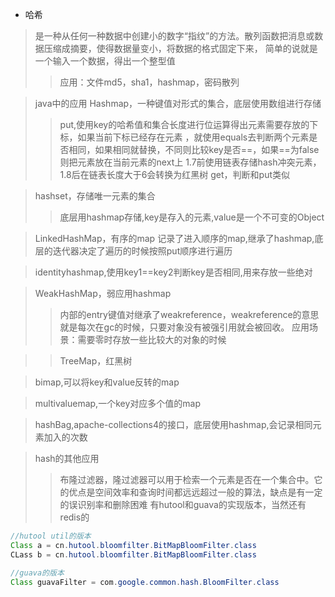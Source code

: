 - 哈希
> 是一种从任何一种数据中创建小的数字“指纹”的方法。散列函数把消息或数据压缩成摘要，使得数据量变小，将数据的格式固定下来，
简单的说就是一个输入一个数据，得出一个整型值
>>应用：文件md5，sha1，hashmap，密码散列

>java中的应用
>Hashmap，一种键值对形式的集合，底层使用数组进行存储
>>put,使用key的哈希值和集合长度进行位运算得出元素需要存放的下标，如果当前下标已经存在元素
，就使用equals去判断两个元素是否相同，如果相同就替换，不同则比较key是否==，如果==为false则把元素放在当前元素的next上
1.7前使用链表存储hash冲突元素，1.8后在链表长度大于6会转换为红黑树
>>get，判断和put类似

>hashset，存储唯一元素的集合
>>底层用hashmap存储,key是存入的元素,value是一个不可变的Object

>LinkedHashMap，有序的map 记录了进入顺序的map,继承了hashmap,底层的迭代器决定了遍历的时候按照put顺序进行遍历


>identityhashmap,使用key1==key2判断key是否相同,用来存放一些绝对


>WeakHashMap，弱应用hashmap
>>内部的entry键值对继承了weakreference，weakreference的意思就是每次在gc的时候，只要对象没有被强引用就会被回收。
应用场景：需要零时存放一些比较大的对象的时候

>>TreeMap，红黑树
>>

>bimap,可以将key和value反转的map


>multivaluemap,一个key对应多个值的map


>hashBag,apache-collections4的接口，底层使用hashmap,会记录相同元素加入的次数

>hash的其他应用
>>布隆过滤器，隆过滤器可以用于检索一个元素是否在一个集合中。它的优点是空间效率和查询时间都远远超过一般的算法，缺点是有一定的误识别率和删除困难
>>有hutool和guava的实现版本，当然还有redis的


```java
//hutool util的版本
Class a = cn.hutool.bloomfilter.BitMapBloomFilter.class
CLass b = cn.hutool.bloomfilter.BitMapBloomFilter.class

//guava的版本
Class guavaFilter = com.google.common.hash.BloomFilter.class
```

